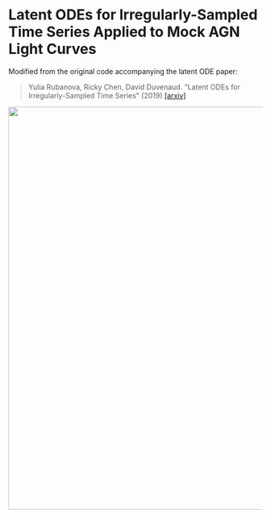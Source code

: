 # Latent ODEs for Irregularly-Sampled Time Series Applied to Mock AGN Light Curves

Modified from the original code accompanying the latent ODE paper:
> Yulia Rubanova, Ricky Chen, David Duvenaud. "Latent ODEs for Irregularly-Sampled Time Series" (2019)
[[arxiv]](https://arxiv.org/abs/1907.03907)

<p align="center">
<img align="middle" src="./assets/viz.gif" width="800" />
</p>
